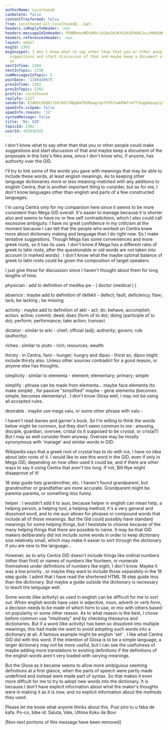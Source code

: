 ```yaml
---
authorName: Localhosed
canDelete: false
contentTrasformed: false
from: Localhosed &lt;localhosed@...&gt;
headers.inReplyToHeader: .nan
headers.messageIdInHeader: PENBRnkzMEV4MVc1d2QxZmJKYU14SEhKN1JuczM9Q1NDRTltdGV5ODNFRVR2Ty1NZGNPd0BtYWlsLmdtYWlsLmNvbT4=
headers.referencesHeader: .nan
layout: email
msgId: 2303
msgSnippet: I don t know what to say other than that you or other people could make
  suggestions and start discussion of that and maybe keep a document of the proposals
  in
nextInTime: 2304
nextInTopic: 2310
numMessagesInTopic: 5
postDate: '1336430675'
prevInTime: 2302
prevInTopic: 2302
profile: localhosed
replyTo: LIST
senderId: D1AMSCd5Q81Y287kDI7NDpN4fQSMuwgrQe7CPGfnmDPWfY4fTl6qgGQoap1y5_nMPXCLBfPWskb0pHv19FbHSzk_-TwgeucO
spamInfo.isSpam: false
spamInfo.reason: '12'
systemMessage: false
title: 'Re: GID'
topicId: 2302
userId: 455016325
---
```


I don't know what to say other than that you or other people could make
suggestions and start discussion of that and maybe keep a document of the
proposals in this lists's files area, since I don't know who, if anyone,
has authority over the GID.

I'll try to link some of the words you gave with meanings that may be able
to include these words, at least english meanings. As to keeping other
language dictionaries more or less meaning-matched with any additions to
english Centra, that is another important thing to consider, but as for me,
I don't know languages other than english and parts of a few constructed
languages.

I'm using Centra only for my comparison here since it seems to be more
consistent than Mega GID overall. It's easier to manage because it is
shorter also and seems to have no or few self contradictions, which I also
could call excessive ambiguity. I have no great confidence in my criticism
at the moment because I can tell that the people who worked on Centra knew
more about dictionary making and language than I do right now. So I make
tentative suggestions. Though Mega has some conveniences and more greek
roots, so it has its uses. I don't know if Mega has a different ratio of
greek to latin roots, after the questionable or old words are not taken
into account (x marked words) . I don't know what the maybe optimal balance
of greek to latin roots could be given the composition of target speakers.

I just give these for discussion since I haven't thought about them for
long lengths of time.

physician :
add to definition of medika-pe -  ( doctor (medical )  )

absence :
maybe add to definition of defekti - defect; fault; deficiency; flaw; lack;
be lacking ; be missing

activity :
maybe add to definition of akti - act; do; behave; accomplish; action;
active; commit; deed; does (form of to do); doing (participle of to do);
perform; performance; take action; transact

dictator :
similar to arki - chief; official (adj); authority; govern; rule
(authority)

riches :
similar to pluto - rich; resources; wealth

thirsty :
in Centra, fami  - hunger; hungry
and
dipso - thirst
so, dipso might include thirsty also. Unless other sources contradict for a
good reason, or anyone else has thoughts.

simplicity :
similar to elementa - element; elementary; primary; simple

simplify :
phrase can be made from elementa... maybe face elementa (to make simple) ,
for passive "simplified" maybe - gene elementa (becomes simple, becomes
elementary)  .  I don't know Glosa well, I may not be using all accepted
rules.

desirable :
maybe use mega valu, or some other phrase with valu -

I haven't read davies and garner's book. So I'm willing to think the words
below might be common, but they don't seem common to me :
amusing, disciple, guardian, oversee, cristal (is it supposed to be
crystal, or cristal?)
But I may as well consider them anyway. Oversee may be mostly synonymous
with 'manage' and similar words in GID.

Wikipedia says that a greek root of crystal has to do with ice, I have no
idea about latin roots of it. I would like to see this word in the GID,
even if only in Mega GID, depending on how often used it could be, and if
there are other ways to say it using Centra that aren't too long. If not,
Bill Nye might disapprove of it!

18 step guide lists grandmother, etc. I haven't found grandparent, but
grandmother or grandfather are more accurate. Grandparent might be
parenta-parenta, or something less funny.

helper :
I wouldn't add it to auxi, because helper in english can mean help, a
helping person, a helping tool, a helping method, it's a very general and
dissolved word, and to me auxi allows for phrases or compound words that
include all of those meanings. But the GId could possibly have standard
meanings for some helping things, but I hesistate to choose because of the
many helping things that there are possible to name. It may be that GID
makers deliberately did not include some words in order to keep dictionary
size relatively small, which may make it easier to sort through the
dictionary if you are new to the language...

However, as to why Centra GID doesn't include things like ordinal numbers
(other than first) or names of numbers like fourteen, or numerals
themselves under definitions of numbers like eight, I don't know. Maybe it
was a low priority , or maybe they want to include those separately in the
18 step guide. I admit that I have read the shortened HTML 18 step guide
less than the dictionary. But maybe a guide outside the dictionary is
necessary to teach the language well.

Some words (like activity) as used in english can be difficult for me to
sort out. When english words have uses in adjective, noun, adverb or verb
form, a decision needs to be made of which form to use,  or mix with others
based on popularity or some other reason. As to what reason is the best, I
chose before common use "intuitively" and by checking thesaurus and
dictionaries.
But if a word (like activity) has been so dissolved into multiple meanings,
this had made me want to avoid adopting such words into a dictionary at
all. A famous example might be english 'set' . I like what Centra GID did
with this word.
 If the intention of Glosa is to be a simple language, a larger dictionary
may not be more useful, but I can see the usefulness of maybe adding more
translations to existing definitions if the definitions of the english
words aren't very loaded with varying meanings.

But the Glosa as it became seems to allow more ambiguous seeming
definitions at a first glance, when the parts of speech were partly made
undefined and instead were made part of syntax. So that makes it even more
diffcult for me to try to adopt new words into the dictionary. It is
because I don't have explicit information about what the maker's thoughts
were in making it as it is now, and no explicit information about the
methods they used.

Please let me know what anyone thinks about this.
Pusi piro tu u faba de kafa. Po-co, bibe id.
Saluta, Vale,
Ultima Koku de Bovi


[Non-text portions of this message have been removed]


